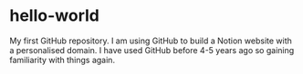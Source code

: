 # hello-world
My first GitHub repository.
I am using GitHub to build a Notion website with a personalised domain. 
I have used GitHub before 4-5 years ago so gaining familiarity with things again. 
